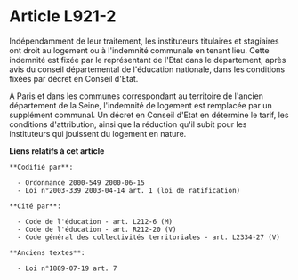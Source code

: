 # Article L921-2

Indépendamment de leur traitement, les instituteurs titulaires et stagiaires ont droit au logement ou à l'indemnité communale
en tenant lieu. Cette indemnité est fixée par le représentant de l'Etat dans le département, après avis du conseil
départemental de l'éducation nationale, dans les conditions fixées par décret en Conseil d'Etat.

A Paris et dans les communes correspondant au territoire de l'ancien département de la Seine, l'indemnité de logement est
remplacée par un supplément communal. Un décret en Conseil d'Etat en détermine le tarif, les conditions d'attribution, ainsi
que la réduction qu'il subit pour les instituteurs qui jouissent du logement en nature.

**Liens relatifs à cet article**

	**Codifié par**:

	  - Ordonnance 2000-549 2000-06-15
	  - Loi n°2003-339 2003-04-14 art. 1 (loi de ratification)

	**Cité par**:

	  - Code de l'éducation - art. L212-6 (M)
	  - Code de l'éducation - art. R212-20 (V)
	  - Code général des collectivités territoriales - art. L2334-27 (V)

	**Anciens textes**:

	  - Loi n°1889-07-19 art. 7
